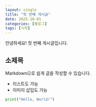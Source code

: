 ```yaml
---
layout: single
title: "첫 번째 게시글"
date: 2025-10-01
categories: [블로그]
tags: [시작]
---
```


안녕하세요! 첫 번째 게시글입니다.

## 소제목

Markdown으로 쉽게 글을 작성할 수 있습니다.

- 리스트도 가능
- 이미지 삽입도 가능
```python
print("Hello, World!")